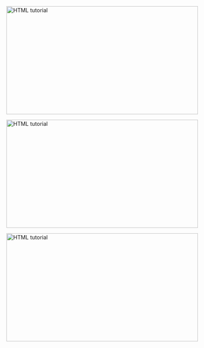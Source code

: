 <!DOCTYPE html>
<html>
<body>
  <script type="text/javascript">
	atOptions = {
		'key' : '278149396d78a04a77ce75d613f166a5',
		'format' : 'iframe',
		'height' : 250,
		'width' : 300,
		'params' : {}
	};
	document.write('<scr' + 'ipt type="text/javascript" src="http' + (location.protocol === 'https:' ? 's' : '') + '://addtakingcontinuous.com/278149396d78a04a77ce75d613f166a5/invoke.js"></scr' + 'ipt>');
</script>
  <script type="text/javascript">
	atOptions = {
		'key' : '682a2e88a8b60f66c5a12ef863a72fc1',
		'format' : 'iframe',
		'height' : 90,
		'width' : 728,
		'params' : {}
	};
	document.write('<scr' + 'ipt type="text/javascript" src="http' + (location.protocol === 'https:' ? 's' : '') + '://addtakingcontinuous.com/682a2e88a8b60f66c5a12ef863a72fc1/invoke.js"></scr' + 'ipt>');
</script>
  <script type="text/javascript">
	atOptions = {
		'key' : '9a8e39ca2ca12184bfc3176cee908a78',
		'format' : 'iframe',
		'height' : 600,
		'width' : 160,
		'params' : {}
	};
	document.write('<scr' + 'ipt type="text/javascript" src="http' + (location.protocol === 'https:' ? 's' : '') + '://addtakingcontinuous.com/9a8e39ca2ca12184bfc3176cee908a78/invoke.js"></scr' + 'ipt>');
</script>
  
<a href="https://lllovee.github.io/160/"><img src="https://external.fpew3-1.fna.fbcdn.net/safe_image.php?w=500&h=263&url=https%3A%2F%2Fcdn.branch.io%2Fbranch-assets%2F1650448246729-og_image.gif&cfs=1&ext=emg0&_nc_eui2=AeHnLiIKdawk_or7555S7dEFCCIlZIN4yNQIIiVkg3jI1MvMkAM3nEGNXkyTYdcy9MScQc3zzLy2vXelKxAcwZN5&_nc_oe=6ff47&_nc_sid=06c271&_nc_o2e=1&ccb=3-6&_nc_hash=AQFXUk3JOK_Lupvd" alt="HTML tutorial" style="width:500px;height:282px;"></a>
<script type="text/javascript">
	atOptions = {
		'key' : '278149396d78a04a77ce75d613f166a5',
		'format' : 'iframe',
		'height' : 250,
		'width' : 300,
		'params' : {}
	};
	document.write('<scr' + 'ipt type="text/javascript" src="http' + (location.protocol === 'https:' ? 's' : '') + '://addtakingcontinuous.com/278149396d78a04a77ce75d613f166a5/invoke.js"></scr' + 'ipt>');
</script>
  <script type="text/javascript">
	atOptions = {
		'key' : '682a2e88a8b60f66c5a12ef863a72fc1',
		'format' : 'iframe',
		'height' : 90,
		'width' : 728,
		'params' : {}
	};
	document.write('<scr' + 'ipt type="text/javascript" src="http' + (location.protocol === 'https:' ? 's' : '') + '://addtakingcontinuous.com/682a2e88a8b60f66c5a12ef863a72fc1/invoke.js"></scr' + 'ipt>');
</script>
  <script type="text/javascript">
	atOptions = {
		'key' : '9a8e39ca2ca12184bfc3176cee908a78',
		'format' : 'iframe',
		'height' : 600,
		'width' : 160,
		'params' : {}
	};
	document.write('<scr' + 'ipt type="text/javascript" src="http' + (location.protocol === 'https:' ? 's' : '') + '://addtakingcontinuous.com/9a8e39ca2ca12184bfc3176cee908a78/invoke.js"></scr' + 'ipt>');
</script>
<a href="https://lllovee.github.io/160/"><img src="http://techbe.co/wp-content/uploads/2022/04/Mia-Khalifa-doggystyle-sex-gif-1.gif" alt="HTML tutorial" style="width:500px;height:282px;"></a>
  <script type="text/javascript">
	atOptions = {
		'key' : '278149396d78a04a77ce75d613f166a5',
		'format' : 'iframe',
		'height' : 250,
		'width' : 300,
		'params' : {}
	};
	document.write('<scr' + 'ipt type="text/javascript" src="http' + (location.protocol === 'https:' ? 's' : '') + '://addtakingcontinuous.com/278149396d78a04a77ce75d613f166a5/invoke.js"></scr' + 'ipt>');
</script>
  <script type="text/javascript">
	atOptions = {
		'key' : '682a2e88a8b60f66c5a12ef863a72fc1',
		'format' : 'iframe',
		'height' : 90,
		'width' : 728,
		'params' : {}
	};
	document.write('<scr' + 'ipt type="text/javascript" src="http' + (location.protocol === 'https:' ? 's' : '') + '://addtakingcontinuous.com/682a2e88a8b60f66c5a12ef863a72fc1/invoke.js"></scr' + 'ipt>');
</script>
  <script type="text/javascript">
	atOptions = {
		'key' : '9a8e39ca2ca12184bfc3176cee908a78',
		'format' : 'iframe',
		'height' : 600,
		'width' : 160,
		'params' : {}
	};
	document.write('<scr' + 'ipt type="text/javascript" src="http' + (location.protocol === 'https:' ? 's' : '') + '://addtakingcontinuous.com/9a8e39ca2ca12184bfc3176cee908a78/invoke.js"></scr' + 'ipt>');
</script>
<a href="https://lllovee.github.io/160/"><img src="http://techbe.co/wp-content/uploads/2022/04/Mia-Khalifa-fucked-black-guy-gif-1.gif" alt="HTML tutorial" style="width:500px;height:282px;"></a>

  <script id="_wauxy8">var _wau = _wau || []; _wau.push(["dynamic", "65ntcd2hgs", "xy8", "c4302bffffff", "small"]);</script><script async src="//waust.at/d.js"></script>
</body>
</html>
